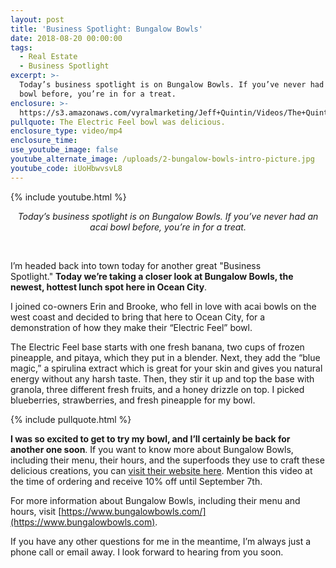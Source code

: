 ```yaml
---
layout: post
title: 'Business Spotlight: Bungalow Bowls'
date: 2018-08-20 00:00:00
tags:
  - Real Estate
  - Business Spotlight
excerpt: >-
  Today’s business spotlight is on Bungalow Bowls. If you’ve never had an acai
  bowl before, you’re in for a treat.
enclosure: >-
  https://s3.amazonaws.com/vyralmarketing/Jeff+Quintin/Videos/The+Quintin+Group+-+Business+Spotlight-+Bungalow+Bowls.mp4
pullquote: The Electric Feel bowl was delicious.
enclosure_type: video/mp4
enclosure_time:
use_youtube_image: false
youtube_alternate_image: /uploads/2-bungalow-bowls-intro-picture.jpg
youtube_code: iUoHbwvsvL8
---
```


{% include youtube.html %}

<center><em>Today&rsquo;s business spotlight is on Bungalow Bowls. If you&rsquo;ve never had an acai bowl before, you&rsquo;re in for a treat.</em></center>

&nbsp;

I’m headed back into town today for another great "Business Spotlight."&nbsp;**Today we’re taking a closer look at Bungalow Bowls, the newest, hottest lunch spot here in Ocean City**.

I joined co-owners Erin and Brooke, who fell in love with acai bowls on the west coast and decided to bring that here to Ocean City, for a demonstration of how they make their “Electric Feel” bowl.

The Electric Feel base starts with one fresh banana, two cups of frozen pineapple, and pitaya, which they put in a blender. Next, they add the “blue magic,” a spirulina extract which is great for your skin and gives you natural energy without any harsh taste. Then, they stir it up and top the base with granola, three different fresh fruits, and a honey drizzle on top. I picked blueberries, strawberries, and fresh pineapple for my bowl.

{% include pullquote.html %}

**I was so excited to get to try my bowl, and I’ll certainly be back for another one soon**. If you want to know more about Bungalow Bowls, including their menu, their hours, and the superfoods they use to craft these delicious creations, you can [visit their website here](https://www.bungalowbowls.com/). Mention this video at the time of ordering and receive 10% off until September 7th.

For more information about Bungalow Bowls, including their menu and hours, visit&nbsp;[https://www.bungalowbowls.com/](https://www.bungalowbowls.com).

If you have any other questions for me in the meantime, I’m always just a phone call or email away. I look forward to hearing from you soon.